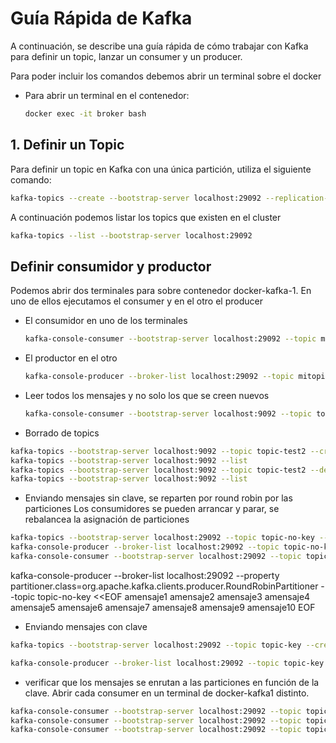 # Guía Rápida de Kafka

A continuación, se describe una guía rápida de cómo trabajar con Kafka para definir un topic, lanzar un consumer y un producer.

Para poder incluir los comandos debemos abrir un terminal sobre el docker 
* Para abrir un terminal en el contenedor:


   
   ```bash
   docker exec -it broker bash
   ```

## 1. Definir un Topic

Para definir un topic en Kafka con una única partición, utiliza el siguiente comando:

```bash
kafka-topics --create --bootstrap-server localhost:29092 --replication-factor 1 --partitions 1 --topic miTopic
```

A continuación podemos listar los topics que existen en el cluster
```bash
kafka-topics --list --bootstrap-server localhost:29092

```

## Definir consumidor y productor

Podemos abrir dos terminales para sobre contenedor docker-kafka-1. En uno de ellos ejecutamos el consumer y en el otro el producer

* El consumidor en uno de los terminales

  ```bash
  kafka-console-consumer --bootstrap-server localhost:29092 --topic mitopic
  ```

* El productor en el otro

  ```bash
  kafka-console-producer --broker-list localhost:29092 --topic mitopic
  ```

* Leer todos los mensajes y no solo los que se creen nuevos

  ```bash
  kafka-console-consumer --bootstrap-server localhost:9092 --topic topic-test --from-beginning
  ```

* Borrado de topics

```bash
kafka-topics --bootstrap-server localhost:9092 --topic topic-test2 --create --partitions 3 --replication-factor 1
kafka-topics --bootstrap-server localhost:9092 --list
kafka-topics --bootstrap-server localhost:9092 --topic topic-test2 --delete
kafka-topics --bootstrap-server localhost:9092 --list
```


* Enviando mensajes sin clave, se reparten por round robin por las particiones
  Los consumidores se pueden arrancar y parar, se rebalancea la asignación de particiones
  
```bash
kafka-topics --bootstrap-server localhost:29092 --topic topic-no-key --create --partitions 2 --replication-factor 1
kafka-console-producer --broker-list localhost:29092 --topic topic-no-key
kafka-console-consumer --bootstrap-server localhost:29092 --topic topic-no-key --from-beginning --group "no-key"
```

kafka-console-producer --broker-list localhost:29092 --property partitioner.class=org.apache.kafka.clients.producer.RoundRobinPartitioner --topic topic-no-key <<EOF
amensaje1
amensaje2
amensaje3
amensaje4
amensaje5
amensaje6
amensaje7
amensaje8
amensaje9
amensaje10
EOF


* Enviando mensajes con clave
```bash
kafka-topics --bootstrap-server localhost:29092 --topic topic-key --create --partitions 2 --replication-factor 1

kafka-console-producer --broker-list localhost:29092 --topic topic-key --property "parse.key= true" --property "key.separator=:"
```

* verificar que los mensajes se enrutan a las particiones en función de la clave. Abrir cada consumer en un terminal de docker-kafka1 distinto.

```bash
kafka-console-consumer --bootstrap-server localhost:29092 --topic topic-key --from-beginning --partition 0 --property "print.key=true"
kafka-console-consumer --bootstrap-server localhost:29092 --topic topic-key --from-beginning --partition 1 --property "print.key=true"
kafka-console-consumer --bootstrap-server localhost:29092 --topic topic-key --from-beginning --partition 2 --property "print.key=true"
```
